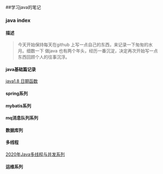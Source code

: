 ##学习java的笔记

### java index

#### 描述
    
> 今天开始保持每天在github 上写一点自己的东西，来记录一下匆匆的水月。细数一下 做java 也有两个年头，经历一番沉淀，决定再次开始写一点东西回顾个人的往事沉浮。

#### java基础篇记录
[java1.8 日期函数](./jdk8study/src/main/java/com/study/jdk/studydate/StudyLocaldate.java)

#### spring系列

#### mybatis系列


####  mq消息队列系列



####  数据库列

####  多线程
[2020年Java多线程与并发系列](https://juejin.im/post/5e8ee367518825736d279551)


#### 运维系列
    
